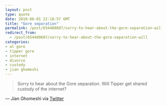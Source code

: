 ```yaml
---
layout: post
type: quote
date: 2010-06-01 22:18:57 GMT
title: "Gore separation"
permalink: /post/654480607/sorry-to-hear-about-the-gore-separation-will
redirect_from: 
  - /post/654480607/sorry-to-hear-about-the-gore-separation-will
categories:
- al gore
- tipper gore
- internet
- divorce
- custody
- jian ghomeshi
---
```

<blockquote>Sorry to hear about the Gore separation. Will Tipper get shared custody of the internet?</blockquote>
<p>— Jian Ghomeshi via <a href="http://twitter.com/jianghomeshi/status/15200230552">Twitter</a></p>